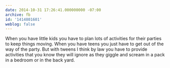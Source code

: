 ```yaml
---
date: 2014-10-31 17:26:41.000000000 -07:00
archive: fb
id: '1414801601'
weblog: false
---
```


When you have little kids you have to plan lots of activities for their parties to keep things moving. When you have teens you just have to get out of the way of the party. But with tweens I think by law you have to provide activities that you know they will ignore as they giggle and scream in a pack in a bedroom or in the back yard.
